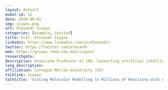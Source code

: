 ```yaml
---
layout: default
modal-id: 12
date: 2020-08-01
img: isayev.png
alt: Olexandr Isayev
categories: [example, invited]
title: Prof. Olexandr Isayev
linkedin: https://www.linkedin.com/in/olexandr/
twitter: https://twitter.com/olexandr
web: https://groups.chem.cmu.edu/isayev/
researchgate: 
description: Associate Professor at CMU. Connecting artificial intelligence (AI) with chemical sciences
long_description:
affiliation: Carnegie Mellon University (US)
talklink: isayev
talktitle: 'Scaling Molecular Modelling to Millions of Reactions with AIMNet2 Neural Network Potential'
---
```

